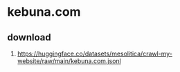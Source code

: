 # kebuna.com

## download

1. https://huggingface.co/datasets/mesolitica/crawl-my-website/raw/main/kebuna.com.jsonl